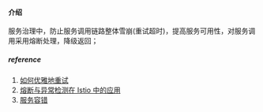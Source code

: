 #### 介绍

服务治理中，防止服务调用链路整体雪崩(重试超时)，提高服务可用性，对服务调用采用熔断处理，降级返回；



##### reference

1. [如何优雅地重试](https://www.infoq.cn/article/5fboevkal0gvgvgeac4z)
2. [熔断与异常检测在 Istio 中的应用](https://www.servicemesher.com/blog/circuit-breaking-and-outlier-detection-in-istio/)
3. [服务容错](http://icyfenix.cn/distribution/traffic-management/failure.html)


